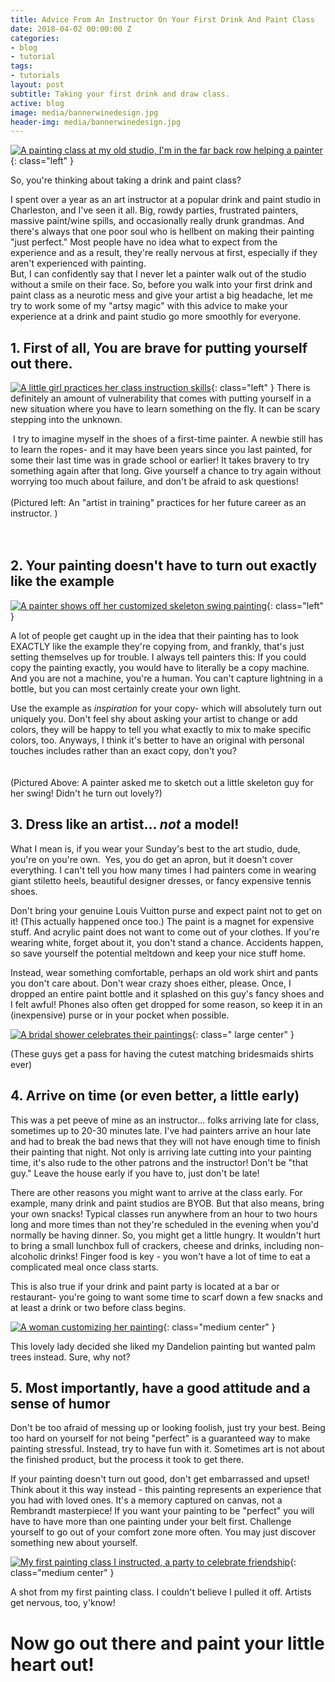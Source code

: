 ```yaml
---
title: Advice From An Instructor On Your First Drink And Paint Class
date: 2018-04-02 00:00:00 Z
categories:
- blog
- tutorial
tags:
- tutorials
layout: post
subtitle: Taking your first drink and draw class.
active: blog
image: media/bannerwinedesign.jpg
header-img: media/bannerwinedesign.jpg
---
```


[![A painting class at my old studio, I'm in the far back row helping a painter](https://2.bp.blogspot.com/-Zkzb0SgV77Q/WsJIbz7J8uI/AAAAAAAALbQ/AJ151y6oupMgO50mut-DGkTApwf30_LiQCLcBGAs/s320/16831085_1300769456682379_1155257373786239318_n.jpg)](https://2.bp.blogspot.com/-Zkzb0SgV77Q/WsJIbz7J8uI/AAAAAAAALbQ/AJ151y6oupMgO50mut-DGkTApwf30_LiQCLcBGAs/s1600/16831085_1300769456682379_1155257373786239318_n.jpg){: class="left" }

So, you're thinking about taking a drink and paint class?

I spent over a year as an art instructor at a popular drink and paint studio in Charleston, and I've seen it all. Big, rowdy parties, frustrated painters, massive paint/wine spills, and occasionally really drunk grandmas. And there's always that one poor soul who is hellbent on making their painting "just perfect." Most people have no idea what to expect from the experience and as a result, they're really nervous at first, especially if they aren't experienced with painting.  
But, I can confidently say that I never let a painter walk out of the studio without a smile on their face. So, before you walk into your first drink and paint class as a neurotic mess and give your artist a big headache, let me try to work some of my "artsy magic" with this advice to make your experience at a drink and paint studio go more smoothly for everyone.  
  
<!--more-->
  
  
  

## 1. First of all, You are brave for putting yourself out there.

[![A little girl practices her class instruction skills](https://3.bp.blogspot.com/-RHcZjL1DzFM/WsJPdHFqpKI/AAAAAAAALbs/0KGIVRfvNMMnpH1ISWCa8k7CcQQ6YVQWQCLcBGAs/s320/22007592_531506623853047_3592575859605165402_n.jpg)](https://3.bp.blogspot.com/-RHcZjL1DzFM/WsJPdHFqpKI/AAAAAAAALbs/0KGIVRfvNMMnpH1ISWCa8k7CcQQ6YVQWQCLcBGAs/s1600/22007592_531506623853047_3592575859605165402_n.jpg){: class="left" } There is definitely an amount of vulnerability that comes with putting yourself in a new situation where you have to learn something on the fly. It can be scary stepping into the unknown.  
  
 I try to imagine myself in the shoes of a first-time painter. A newbie still has to learn the ropes- and it may have been years since you last painted, for some their last time was in grade school or earlier! It takes bravery to try something again after that long. Give yourself a chance to try again without worrying too much about failure, and don't be afraid to ask questions!  
<br>
(Pictured left: An "artist in training" practices for her future career as an instructor. )  
<br><br>

## 2. Your painting doesn't have to turn out exactly like the example


[![A painter shows off her customized skeleton swing painting](https://3.bp.blogspot.com/-fCTsJtFLLKE/WsJN104JN2I/AAAAAAAALbg/6_Jrq5WDKtcvjvezumvpFCOFV1vAE15RACLcBGAs/s320/22046950_531505847186458_7576332721415401439_n.jpg)](https://3.bp.blogspot.com/-fCTsJtFLLKE/WsJN104JN2I/AAAAAAAALbg/6_Jrq5WDKtcvjvezumvpFCOFV1vAE15RACLcBGAs/s1600/22046950_531505847186458_7576332721415401439_n.jpg){: class="left" }

A lot of people get caught up in the idea that their painting has to look EXACTLY like the example they're copying from, and frankly, that's just setting themselves up for trouble. I always tell painters this: If you could copy the painting exactly, you would have to literally be a copy machine. And you are not a machine, you're a human. You can't capture lightning in a bottle, but you can most certainly create your own light.  
  
Use the example as _inspiration_ for your copy- which will absolutely turn out uniquely you. Don't feel shy about asking your artist to change or add colors, they will be happy to tell you what exactly to mix to make specific colors, too. Anyways, I think it's better to have an original with personal touches includes rather than an exact copy, don't you?  
<br><br> 
(Pictured Above: A painter asked me to sketch out a little skeleton guy for her swing! Didn't he turn out lovely?)  
  
## 3. Dress like an artist... _not_ a model!

What I mean is, if you wear your Sunday's best to the art studio, dude, you're on you're own.  Yes, you do get an apron, but it doesn't cover everything. I can't tell you how many times I had painters come in wearing giant stiletto heels, beautiful designer dresses, or fancy expensive tennis shoes.  
  
Don't bring your genuine Louis Vuitton purse and expect paint not to get on it! (This actually happened once too.) The paint is a magnet for expensive stuff. And acrylic paint does not want to come out of your clothes. If you're wearing white, forget about it, you don't stand a chance. Accidents happen, so save yourself the potential meltdown and keep your nice stuff home.  
  
Instead, wear something comfortable, perhaps an old work shirt and pants you don't care about. Don't wear crazy shoes either, please. Once, I dropped an entire paint bottle and it splashed on this guy's fancy shoes and I felt awful! Phones also often get dropped for some reason, so keep it in an (inexpensive) purse or in your pocket when possible.  
  

[![A bridal shower celebrates their paintings](https://3.bp.blogspot.com/-GlkyTLN3s20/WsJSb4CvgPI/AAAAAAAALcA/k1LG71roms4-JhgUGAf8wfivp0AlLAMmACLcBGAs/s400/mar5IMG_20170304_212828206.jpg)](https://3.bp.blogspot.com/-GlkyTLN3s20/WsJSb4CvgPI/AAAAAAAALcA/k1LG71roms4-JhgUGAf8wfivp0AlLAMmACLcBGAs/s1600/mar5IMG_20170304_212828206.jpg){: class=" large center" }

  

(These guys get a pass for having the cutest matching bridesmaids shirts ever)

  
## 4. Arrive on time (or even better, a little early)


This was a pet peeve of mine as an instructor... folks arriving late for class, sometimes up to 20-30 minutes late. I've had painters arrive an hour late and had to break the bad news that they will not have enough time to finish their painting that night. Not only is arriving late cutting into your painting time, it's also rude to the other patrons and the instructor! Don't be "that guy." Leave the house early if you have to, just don't be late!  
  
There are other reasons you might want to arrive at the class early. For example, many drink and paint studios are BYOB. But that also means, bring your own snacks! Typical classes run anywhere from an hour to two hours long and more times than not they're scheduled in the evening when you'd normally be having dinner. So, you might get a little hungry. It wouldn't hurt to bring a small lunchbox full of crackers, cheese and drinks, including non-alcoholic drinks! Finger food is key - you won't have a lot of time to eat a complicated meal once class starts.  
  
This is also true if your drink and paint party is located at a bar or restaurant- you're going to want some time to scarf down a few snacks and at least a drink or two before class begins.  
  
  

[![A woman customizing her painting](https://3.bp.blogspot.com/-oY1k-Q7Bfik/WsJVu2vouJI/AAAAAAAALcI/ohjvkYzYawkFgajPjWIiaeyQO5pc9SQ7wCLcBGAs/s400/19621110_489480914722285_3284929249431895725_o.jpg)](https://3.bp.blogspot.com/-oY1k-Q7Bfik/WsJVu2vouJI/AAAAAAAALcI/ohjvkYzYawkFgajPjWIiaeyQO5pc9SQ7wCLcBGAs/s1600/19621110_489480914722285_3284929249431895725_o.jpg){: class="medium center" }

  

This lovely lady decided she liked my Dandelion painting but wanted palm trees instead. Sure, why not?

## 5. Most importantly, have a good attitude and a sense of humor


Don't be too afraid of messing up or looking foolish, just try your best. Being too hard on yourself for not being "perfect" is a guaranteed way to make painting stressful. Instead, try to have fun with it. Sometimes art is not about the finished product, but the process it took to get there.  
  
If your painting doesn't turn out good, don't get embarrassed and upset! Think about it this way instead - this painting represents an experience that you had with loved ones. It's a memory captured on canvas, not a Rembrandt masterpiece! If you want your painting to be "perfect" you will have to have more than one painting under your belt first. Challenge yourself to go out of your comfort zone more often. You may just discover something new about yourself.  
  

[![My first painting class I instructed, a party to celebrate friendship](https://2.bp.blogspot.com/-qzm4MxS1FyI/WsK-UmY01qI/AAAAAAAALco/KKNujTXtiQwuAd75_Pdvw6V1bX_OdYXMgCLcBGAs/s400/mar5.jpg)](https://2.bp.blogspot.com/-qzm4MxS1FyI/WsK-UmY01qI/AAAAAAAALco/KKNujTXtiQwuAd75_Pdvw6V1bX_OdYXMgCLcBGAs/s1600/mar5.jpg){: class="medium center" }

  

A shot from my first painting class. I couldn't believe I pulled it off. Artists get nervous, too, y'know! 

  
  

# Now go out there and paint your little heart out!

